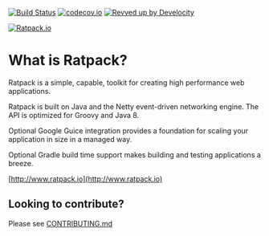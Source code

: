 [![Build Status](https://circleci.com/gh/ratpack/ratpack/tree/master.svg?style=svg)](https://circleci.com/gh/ratpack/ratpack)
[![codecov.io](http://codecov.io/github/ratpack/ratpack/coverage.svg?branch=master)](http://codecov.io/github/ratpack/ratpack?branch=master)
[![Revved up by Develocity](https://img.shields.io/badge/Revved%20up%20by-Develocity-06A0CE?logo=Gradle&labelColor=02303A)](https://ge.ratpack.io/scans)

[![Ratpack.io](/ratpack-site/src/assets/images/ratpack-logo.png?raw=true)](https://ratpack.io)

# What is Ratpack?

Ratpack is a simple, capable, toolkit for creating high performance web applications.

Ratpack is built on Java and the Netty event-driven networking engine. 
The API is optimized for Groovy and Java 8.

Optional Google Guice integration provides a foundation for scaling your application in size in a managed way.

Optional Gradle build time support makes building and testing applications a breeze.

[http://www.ratpack.io](http://www.ratpack.io)

## Looking to contribute?

Please see [CONTRIBUTING.md](https://github.com/ratpack/ratpack/blob/master/CONTRIBUTING.md)
